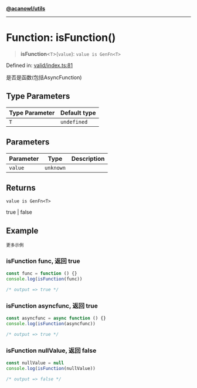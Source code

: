 [**@acanowl/utils**](../../README.md)

***

# Function: isFunction()

> **isFunction**\<`T`\>(`value`): `value is GenFn<T>`

Defined in: [valid/index.ts:81](https://github.com/acanowl/acanowl-framework/blob/56fbec47a32608dccbd714bce431df6d253fa988/packages/utils/src/valid/index.ts#L81)

是否是函数(包括AsyncFunction)

## Type Parameters

| Type Parameter | Default type |
| ------ | ------ |
| `T` | `undefined` |

## Parameters

| Parameter | Type | Description |
| ------ | ------ | ------ |
| `value` | `unknown` |  |

## Returns

`value is GenFn<T>`

true | false

## Example

```更多示例```
### isFunction func, 返回 true

```typescript
const func = function () {}
console.log(isFunction(func))

/* output => true */
```

### isFunction asyncfunc, 返回 true

```typescript
const asyncfunc = async function () {}
console.log(isFunction(asyncfunc))

/* output => true */
```

### isFunction nullValue, 返回 false

```typescript
const nullValue = null
console.log(isFunction(nullValue))

/* output => false */
```
